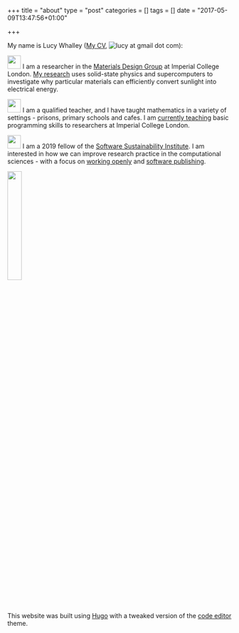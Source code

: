 +++
title = "about"
type = "post"
categories = []
tags = []
date = "2017-05-09T13:47:56+01:00"

+++

My name is Lucy Whalley ([My CV](../LW_resume.pdf), <img src="../images/email.png" alt="lucy at gmail dot com">): 

<img src="./images/lattice_icon.png" width="30" height="30"> I am a researcher in the [Materials Design Group](http://wmd-group.github.io/) at Imperial College London. [My research](http://lucydot.github.io/research/) uses solid-state physics and supercomputers to investigate why particular materials can efficiently convert sunlight into electrical energy.  

<img src="./images/teaching_icon.png" width="30" height="30"> I am a qualified teacher, and I have taught mathematics in a variety of settings - prisons, primary schools and cafes. I am [currently teaching](http://lucydot.github.io/teaching/) basic programming skills to researchers at Imperial College London.

<img src="./images/coding_icon.png" width="30" height="30"> I am a 2019 fellow of the [Software Sustainability Institute](https://software.ac.uk/about). I am interested in how we can improve research practice in the computational sciences - with a focus on [working openly](https://lucydot.github.io/open/) and [software publishing](https://lucydot.github.io/slides/SSI_0219/).

<img src="../images/lucydot.jpg" style="width: 25%">

This website was built using [Hugo](https://gohugo.io) with a tweaked version of the [code editor](https://github.com/aubm/hugo-code-editor-theme/) theme.

